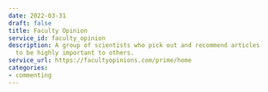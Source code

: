 ```yaml
---
date: 2022-03-31
draft: false
title: Faculty Opinion
service_id: faculty_opinion
description: A group of scientists who pick out and recommend articles they consider
  to be highly important to others.
service_url: https://facultyopinions.com/prime/home
categories:
- commenting
---
```



